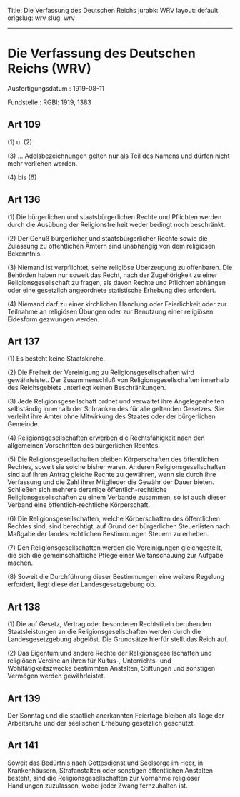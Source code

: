 Title: Die Verfassung des Deutschen Reichs
jurabk: WRV
layout: default
origslug: wrv
slug: wrv

---

# Die Verfassung des Deutschen Reichs (WRV)

Ausfertigungsdatum
:   1919-08-11

Fundstelle
:   RGBl: 1919, 1383



## Art 109

(1) u. (2)

(3) ... Adelsbezeichnungen gelten nur als Teil des Namens und dürfen
nicht mehr verliehen werden.

(4) bis (6)


## Art 136

(1) Die bürgerlichen und staatsbürgerlichen Rechte und Pflichten
werden durch die Ausübung der Religionsfreiheit weder bedingt noch
beschränkt.

(2) Der Genuß bürgerlicher und staatsbürgerlicher Rechte sowie die
Zulassung zu öffentlichen Ämtern sind unabhängig von dem religiösen
Bekenntnis.

(3) Niemand ist verpflichtet, seine religiöse Überzeugung zu
offenbaren. Die Behörden haben nur soweit das Recht, nach der
Zugehörigkeit zu einer Religionsgesellschaft zu fragen, als davon
Rechte und Pflichten abhängen oder eine gesetzlich angeordnete
statistische Erhebung dies erfordert.

(4) Niemand darf zu einer kirchlichen Handlung oder Feierlichkeit oder
zur Teilnahme an religiösen Übungen oder zur Benutzung einer
religiösen Eidesform gezwungen werden.


## Art 137

(1) Es besteht keine Staatskirche.

(2) Die Freiheit der Vereinigung zu Religionsgesellschaften wird
gewährleistet. Der Zusammenschluß von Religionsgesellschaften
innerhalb des Reichsgebiets unterliegt keinen Beschränkungen.

(3) Jede Religionsgesellschaft ordnet und verwaltet ihre
Angelegenheiten selbständig innerhalb der Schranken des für alle
geltenden Gesetzes. Sie verleiht ihre Ämter ohne Mitwirkung des
Staates oder der bürgerlichen Gemeinde.

(4) Religionsgesellschaften erwerben die Rechtsfähigkeit nach den
allgemeinen Vorschriften des bürgerlichen Rechtes.

(5) Die Religionsgesellschaften bleiben Körperschaften des
öffentlichen Rechtes, soweit sie solche bisher waren. Anderen
Religionsgesellschaften sind auf ihren Antrag gleiche Rechte zu
gewähren, wenn sie durch ihre Verfassung und die Zahl ihrer Mitglieder
die Gewähr der Dauer bieten. Schließen sich mehrere derartige
öffentlich-rechtliche Religionsgesellschaften zu einem Verbande
zusammen, so ist auch dieser Verband eine öffentlich-rechtliche
Körperschaft.

(6) Die Religionsgesellschaften, welche Körperschaften des
öffentlichen Rechtes sind, sind berechtigt, auf Grund der bürgerlichen
Steuerlisten nach Maßgabe der landesrechtlichen Bestimmungen Steuern
zu erheben.

(7) Den Religionsgesellschaften werden die Vereinigungen
gleichgestellt, die sich die gemeinschaftliche Pflege einer
Weltanschauung zur Aufgabe machen.

(8) Soweit die Durchführung dieser Bestimmungen eine weitere Regelung
erfordert, liegt diese der Landesgesetzgebung ob.


## Art 138

(1) Die auf Gesetz, Vertrag oder besonderen Rechtstiteln beruhenden
Staatsleistungen an die Religionsgesellschaften werden durch die
Landesgesetzgebung abgelöst. Die Grundsätze hierfür stellt das Reich
auf.

(2) Das Eigentum und andere Rechte der Religionsgesellschaften und
religiösen Vereine an ihren für Kultus-, Unterrichts- und
Wohltätigkeitszwecke bestimmten Anstalten, Stiftungen und sonstigen
Vermögen werden gewährleistet.


## Art 139

Der Sonntag und die staatlich anerkannten Feiertage bleiben als Tage
der Arbeitsruhe und der seelischen Erhebung gesetzlich geschützt.


## Art 141

Soweit das Bedürfnis nach Gottesdienst und Seelsorge im Heer, in
Krankenhäusern, Strafanstalten oder sonstigen öffentlichen Anstalten
besteht, sind die Religionsgesellschaften zur Vornahme religiöser
Handlungen zuzulassen, wobei jeder Zwang fernzuhalten ist.


